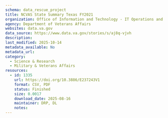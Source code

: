```yaml
---
schema: data_rescue_project 
title: NCVAS State Summary Texas FY2021
organization: Office of Information and Technology - IT Operations and Services (ITOPS)
agency: Department of Veterans Affairs
websites: data.va.gov
data_source: https://www.data.va.gov/stories/s/aj8q-vjvh
description: 
last_modified: 2025-10-14
metadata_available: No
metadata_url: 
category:
  - Science & Research 
  - Military & Veterans Affairs 
resources:
  - id: 1335
    url: https://doi.org/10.3886/E237243V1
    format: CSV, PDF
    status: Finished
    size: 0.0017
    download_date: 2025-08-16
    maintainer: DRP, DL
    notes: 
---
```

